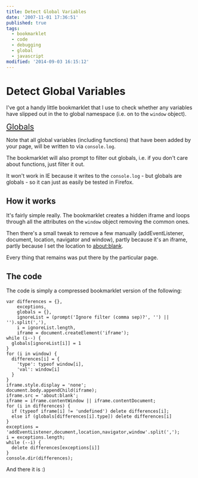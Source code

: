 ```yaml
---
title: Detect Global Variables
date: '2007-11-01 17:36:51'
published: true
tags:
  - bookmarklet
  - code
  - debugging
  - global
  - javascript
modified: '2014-09-03 16:15:12'
---
```

# Detect Global Variables

I've got a handy little bookmarklet that I use to check whether any variables have slipped out in the to global namespace (i.e. on to the <code>window</code> object).

<a style="font-size: 150%; text-align: center;" href="javascript:(function(){var a={},b=[],d=document,e,f,i,w=window,g={},v=(prompt('Ignore filter (comma sep)?','')||'').split(','),i=v.length,f=d.createElement('iframe');while(i--){g[v[i]]=1}for(v in window){a[v]={'type':typeof window[v],'val':window[v]}}f.style.display='none';d.body.appendChild(f);f.src='about:blank';f=f.contentWindow||f.contentDocument;for(v in a){if(typeof f[v] != 'undefined')delete a[v];else if(g[a[v].type])delete a[v]}e='addEventListener,document,location,navigator,window'.split(',');i=e.length;while(--i){delete a[e[i]]}console.dir(a)})()">Globals</a>

Note that all global variables (including functions) that have been added by your page, will be written to via <code>console.log</code>.

The bookmarklet will also prompt to filter out globals, i.e. if you don't care about functions, just filter it out.

<!--more-->

It won't work in IE because it writes to the <code>console.log</code> - but globals are globals - so it can just as easily be tested in Firefox.

## How it works

It's fairly simple really.  The bookmarklet creates a hidden iframe and loops through all the attributes on the <code>window</code> object removing the common ones.

Then there's a small tweak to remove a few manually (addEventListener, document, location, navigator and window), partly because it's an iframe, partly because I set the location to [about:blank](about:blank).

Every thing that remains was put there by the particular page.

## The code



The code is simply a compressed bookmarklet version of the following:

    var differences = {},
        exceptions, 
        globals = {},
        ignoreList = (prompt('Ignore filter (comma sep)?', '') || '').split(','),
        i = ignoreList.length,
        iframe = document.createElement('iframe');
    while (i--) {
      globals[ignoreList[i]] = 1
    }
    for (i in window) {
      differences[i] = {
        'type': typeof window[i],
        'val': window[i]
      }
    }
    iframe.style.display = 'none';
    document.body.appendChild(iframe);
    iframe.src = 'about:blank';
    iframe = iframe.contentWindow || iframe.contentDocument;
    for (i in differences) {
      if (typeof iframe[i] != 'undefined') delete differences[i];
      else if (globals[differences[i].type]) delete differences[i]
    }
    exceptions = 'addEventListener,document,location,navigator,window'.split(',');
    i = exceptions.length;
    while (--i) {
      delete differences[exceptions[i]]
    }
    console.dir(differences);

And there it is :)
